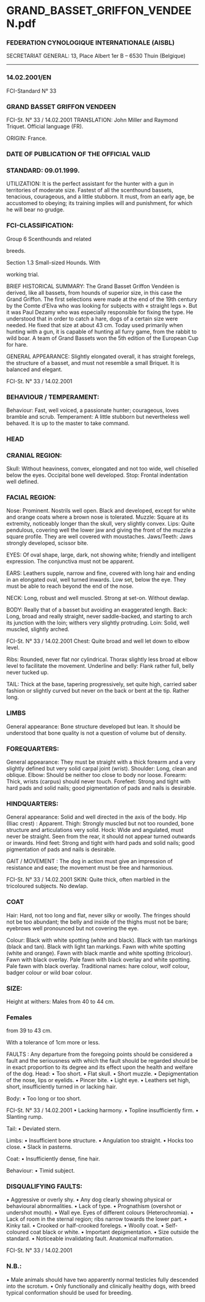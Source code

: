 # GRAND_BASSET_GRIFFON_VENDEEN.pdf


### FEDERATION CYNOLOGIQUE INTERNATIONALE (AISBL)


SECRETARIAT GENERAL: 13, Place Albert 1er  B – 6530 Thuin (Belgique)
______________________________________________________________________________

### 14.02.2001/EN



FCI-Standard N° 33

### GRAND BASSET GRIFFON VENDEEN




FCI-St. N° 33 / 14.02.2001
TRANSLATION: John Miller and Raymond Triquet.  Official
language (FR).

ORIGIN: France.

### DATE OF PUBLICATION OF THE OFFICIAL VALID



### STANDARD: 09.01.1999.



UTILIZATION: It is the perfect assistant for the hunter with a gun
in territories of moderate size. Fastest of all the scenthound bassets,
tenacious, courageous, and a little stubborn.  It must, from an early
age, be accustomed to obeying; its training implies will and
punishment, for which he will bear no grudge.

### FCI-CLASSIFICATION:


Group 6
Scenthounds and related



breeds.



Section 1.3 Small-sized Hounds. With

working trial.

BRIEF HISTORICAL SUMMARY: The Grand Basset Griffon
Vendéen is derived, like all bassets, from hounds of superior size, in
this case the Grand Griffon.  The first selections were made at the
end of the 19th century by the Comte d’Elva who was looking for
subjects with « straight legs ».  But it was Paul Dezamy who was
especially responsible for fixing the type.  He understood that in
order to catch a hare, dogs of a certain size were needed.  He fixed
that size at about 43 cm.  Today used primarily when hunting with a
gun, it is capable of hunting all furry game, from the rabbit to wild
boar.  A team of Grand Bassets won the 5th edition of the European
Cup for hare.

GENERAL APPEARANCE: Slightly elongated overall, it has
straight forelegs, the structure of a basset, and must not resemble a
small Briquet.  It is balanced and elegant.




FCI-St. N° 33 / 14.02.2001


### BEHAVIOUR / TEMPERAMENT:


Behaviour: Fast, well voiced, a passionate hunter; courageous, loves
bramble and scrub.
Temperament: A little stubborn but nevertheless well behaved.  It is
up to the master to take command.

### HEAD



### CRANIAL REGION:


Skull: Without heaviness, convex, elongated and not too wide, well
chiselled below the eyes.  Occipital bone well developed.
Stop: Frontal indentation well defined.

### FACIAL REGION:


Nose: Prominent.  Nostrils well open.  Black and developed, except
for white and orange coats where a brown nose is tolerated.
Muzzle: Square at its extremity, noticeably longer than the skull,
very slightly convex.
Lips: Quite pendulous, covering well the lower jaw and giving the
front of the muzzle a square profile.  They are well covered with
moustaches.
Jaws/Teeth: Jaws strongly developed, scissor bite.

EYES: Of oval shape, large, dark, not showing white; friendly and
intelligent expression.  The conjunctiva must not be apparent.

EARS: Leathers supple, narrow and fine, covered with long hair and
ending in an elongated oval, well turned inwards.  Low set, below
the eye.  They must be able to reach beyond the end of the nose.

NECK: Long, robust and well muscled.  Strong at set-on.  Without
dewlap.

BODY: Really that of a basset but avoiding an exaggerated length.
Back: Long, broad and really straight, never saddle-backed, and
starting to arch its junction with the loin; withers very slightly
protruding.
Loin: Solid, well muscled, slightly arched.


FCI-St. N° 33 / 14.02.2001
Chest: Quite broad and well let down to elbow level.

Ribs: Rounded, never flat nor cylindrical.  Thorax slightly less broad
at elbow level to facilitate the movement.
Underline and belly: Flank rather full, belly never tucked up.

TAIL: Thick at the base, tapering progressively, set quite high,
carried saber fashion or slightly curved but never on the back or bent
at the tip.  Rather long.

### LIMBS


General appearance: Bone structure developed but lean. It should be
understood that bone quality is not a question of volume but of
density.

### FOREQUARTERS:


General appearance: They  must be straight with a thick forearm and
a very slightly defined but very solid carpal joint (wrist).
Shoulder: Long, clean and oblique.
Elbow: Should be neither too close to body nor loose.
Forearm: Thick, wrists (carpus) should never touch.
Forefeet: Strong and tight with hard pads and solid nails; good
pigmentation of pads and nails is desirable.

### HINDQUARTERS:


General appearance: Solid and well directed in the axis of the body.
Hip (Iliac crest) : Apparent.
Thigh: Strongly muscled but not too rounded, bone structure and
articulations very solid.
Hock: Wide and angulated, must never be straight.  Seen from the
rear, it should not appear turned outwards or inwards.
Hind feet: Strong and tight with hard pads and solid nails; good
pigmentation of pads and nails is desirable.

GAIT / MOVEMENT : The dog in action must give an impression
of resistance and ease; the movement must be free and harmonious.



FCI-St. N° 33 / 14.02.2001
SKIN: Quite thick, often marbled in the tricoloured subjects.  No
dewlap.


### COAT


Hair: Hard, not too long and flat, never silky or woolly.  The fringes
should not be too abundant; the belly and inside of the thighs must
not be bare; eyebrows well pronounced but not covering the eye.

Colour: Black with white spotting (white and black).  Black with tan
markings (black and tan).  Black with light tan markings.  Fawn with
white spotting (white and orange).  Fawn with black mantle and
white spotting (tricolour).  Fawn with black overlay.  Pale fawn with
black overlay and white spotting.  Pale fawn with black overlay.
Traditional names: hare colour, wolf colour, badger colour or wild
boar colour.

### SIZE:


Height at withers: Males
from 40 to 44 cm.

### Females


from 39 to 43 cm.

With a tolerance of 1cm more or less.

FAULTS : Any departure from the foregoing points should be
considered a fault and the seriousness with which the fault should be
regarded should be in exact proportion to its degree and its effect
upon the health and welfare of the dog.
Head:
• Too short.
• Flat skull.
• Short muzzle.
• Depigmentation of the nose, lips or eyelids.
• Pincer bite.
• Light eye.
• Leathers set high, short, insufficiently turned in or lacking hair.

Body:
• Too long or too short.


FCI-St. N° 33 / 14.02.2001
•  Lacking harmony.
• Topline insufficiently firm.
• Slanting rump.

Tail:
• Deviated stern.

Limbs:
• Insufficient bone structure.
• Angulation too straight.
• Hocks too close.
• Slack in pasterns.

Coat:
• Insufficiently dense, fine hair.

Behaviour:
• Timid subject.

### DISQUALIFYING FAULTS:


• Aggressive or overly shy.
• Any dog clearly showing physical or behavioural abnormalities.
• Lack of type.
• Prognathism (overshot or undershot mouth).
• Wall eye.  Eyes of different colours (Heterochromia).
• Lack of room in the sternal region; ribs narrow towards the lower
part.
• Kinky tail.
• Crooked or half-crooked forelegs.
• Woolly coat.
• Self-coloured coat black or white.
• Important depigmentation.
• Size outside the standard.
• Noticeable invalidating fault.  Anatomical malformation.




FCI-St. N° 33 / 14.02.2001



### N.B.:


• Male animals should have two apparently normal testicles fully
descended into the scrotum.
• Only functionally and clinically healthy dogs, with breed typical
conformation should be used for breeding.






